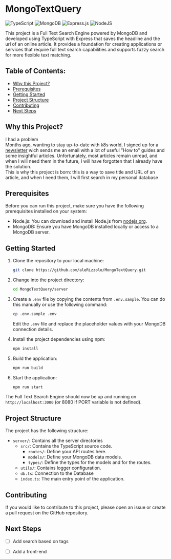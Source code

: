 # MongoTextQuery

![TypeScript](https://img.shields.io/badge/typescript-%23007ACC.svg?style=for-the-badge&logo=typescript&logoColor=white)
![MongoDB](https://img.shields.io/badge/MongoDB-%234ea94b.svg?style=for-the-badge&logo=mongodb&logoColor=white)
![Express.js](https://img.shields.io/badge/express.js-%23404d59.svg?style=for-the-badge&logo=express&logoColor=%2361DAFB)
![NodeJS](https://img.shields.io/badge/node.js-6DA55F?style=for-the-badge&logo=node.js&logoColor=white)<br>

This project is a Full Text Search Engine powered by MongoDB and developed using TypeScript with Express that saves the headline and the url of an online article. It provides a foundation for creating applications or services that require full text search capabilities and supports fuzzy search for more flexible text matching.

## Table of Contents:

- [Why this Project?](#why-this-project)
- [Prerequisites](#prerequisites)
- [Getting Started](#getting-started)
- [Project Structure](#project-structure)
- [Contributing](#contributing)
- [Next Steps](#next-steps)

## Why this Project?

I had a problem <br>Months ago, wanting to stay up-to-date with k8s world, I signed up for a [newsletter](https://learnk8s.io/learn-kubernetes-weekly) wich sends me an email with a lot of useful "How to" guides and some insightful articles. Unfortunately, most articles remain unread, and when I will need them in the future, I will have forgotten that I already have the solution.<br>This is why this project is born: this is a way to save title and URL of an article, and when I need them, I will first search in my personal database

## Prerequisites

Before you can run this project, make sure you have the following prerequisites installed on your system:

- Node.js: You can download and install Node.js from [nodejs.org](https://nodejs.org/).
- MongoDB: Ensure you have MongoDB installed locally or access to a MongoDB server.

## Getting Started

1. Clone the repository to your local machine:

   ```bash
   git clone https://github.com/aleRizzolo/MongoTextQuery.git
   ```

2. Change into the project directory:

   ```bash
   cd MongoTextQuery/server
   ```

3. Create a `.env` file by copying the contents from `.env.sample`. You can do this manually or use the following command:

   ```bash
   cp .env.sample .env
   ```

   Edit the `.env` file and replace the placeholder values with your MongoDB connection details.

4. Install the project dependencies using npm:

   ```bash
   npm install
   ```

5. Build the application:

   ```bash
   npm run build
   ```

6. Start the application:

   ```bash
   npm run start
   ```

The Full Text Search Engine should now be up and running on `http://localhost:3000` (or 8080 if PORT variable is not defined).

## Project Structure

The project has the following structure:

- `server/`: Contains all the server directories
  - `src/`: Contains the TypeScript source code.
    - `routes/`: Define your API routes here.
    - `models/`: Define your MongoDB data models.
    - `types/`: Define the types for the models and for the routes.
  - `utils/`: Contains logger configuration.
  - `db.ts`: Connection to the Database
  - `index.ts`: The main entry point of the application.

## Contributing

If you would like to contribute to this project, please open an issue or create a pull request on the GitHub repository.

## Next Steps

- [ ] Add search based on tags

- [ ] Add a front-end
